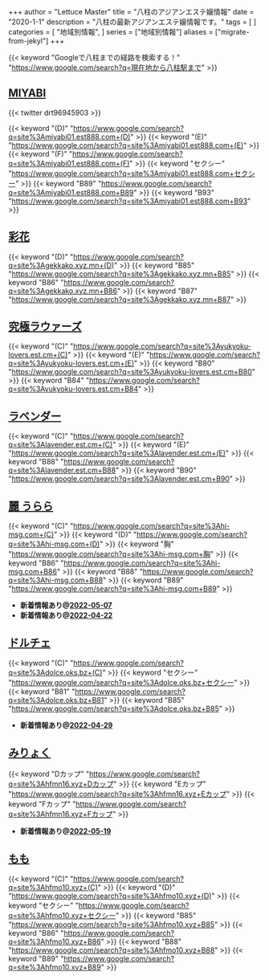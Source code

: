 +++
author = "Lettuce Master"
title = "八柱のアジアンエステ嬢情報"
date = "2020-1-1"
description = "八柱の最新アジアンエステ嬢情報です。"
tags = [
]
categories = [
    "地域別情報",
]
series = ["地域別情報"]
aliases = ["migrate-from-jekyl"]
+++

{{< keyword "Googleで八柱までの経路を検索する！" "https://www.google.com/search?q=現在地から八柱駅まで" >}}

## [MIYABI](http://miyabi01.est888.com/)


{{< twitter drt96945903 >}}

{{< keyword "(D)" "https://www.google.com/search?q=site%3Amiyabi01.est888.com+(D)" >}} {{< keyword "(E)" "https://www.google.com/search?q=site%3Amiyabi01.est888.com+(E)" >}} {{< keyword "(F)" "https://www.google.com/search?q=site%3Amiyabi01.est888.com+(F)" >}} {{< keyword "セクシー" "https://www.google.com/search?q=site%3Amiyabi01.est888.com+セクシー" >}} {{< keyword "B89" "https://www.google.com/search?q=site%3Amiyabi01.est888.com+B89" >}} {{< keyword "B93" "https://www.google.com/search?q=site%3Amiyabi01.est888.com+B93" >}} 

## [彩花](https://gekkako.xyz.mn/)
{{< keyword "(D)" "https://www.google.com/search?q=site%3Agekkako.xyz.mn+(D)" >}} {{< keyword "B85" "https://www.google.com/search?q=site%3Agekkako.xyz.mn+B85" >}} {{< keyword "B86" "https://www.google.com/search?q=site%3Agekkako.xyz.mn+B86" >}} {{< keyword "B87" "https://www.google.com/search?q=site%3Agekkako.xyz.mn+B87" >}} 

## [究極ラウァーズ](https://yukyoku-lovers.est.cm/)
{{< keyword "(C)" "https://www.google.com/search?q=site%3Ayukyoku-lovers.est.cm+(C)" >}} {{< keyword "(E)" "https://www.google.com/search?q=site%3Ayukyoku-lovers.est.cm+(E)" >}} {{< keyword "B80" "https://www.google.com/search?q=site%3Ayukyoku-lovers.est.cm+B80" >}} {{< keyword "B84" "https://www.google.com/search?q=site%3Ayukyoku-lovers.est.cm+B84" >}} 

## [ラベンダー](https://lavender.est.cm/)
{{< keyword "(C)" "https://www.google.com/search?q=site%3Alavender.est.cm+(C)" >}} {{< keyword "(E)" "https://www.google.com/search?q=site%3Alavender.est.cm+(E)" >}} {{< keyword "B88" "https://www.google.com/search?q=site%3Alavender.est.cm+B88" >}} {{< keyword "B90" "https://www.google.com/search?q=site%3Alavender.est.cm+B90" >}} 

## [麗 うらら](http://hi-msg.com/urara777/)
{{< keyword "(C)" "https://www.google.com/search?q=site%3Ahi-msg.com+(C)" >}} {{< keyword "(D)" "https://www.google.com/search?q=site%3Ahi-msg.com+(D)" >}} {{< keyword "胸" "https://www.google.com/search?q=site%3Ahi-msg.com+胸" >}} {{< keyword "B86" "https://www.google.com/search?q=site%3Ahi-msg.com+B86" >}} {{< keyword "B88" "https://www.google.com/search?q=site%3Ahi-msg.com+B88" >}} {{< keyword "B89" "https://www.google.com/search?q=site%3Ahi-msg.com+B89" >}} 

- **新着情報あり@[2022-05-07](/post/2022-05-07)**
- **新着情報あり@[2022-04-22](/post/2022-04-22)**
## [ドルチェ](https://dolce.oks.bz/)
{{< keyword "(C)" "https://www.google.com/search?q=site%3Adolce.oks.bz+(C)" >}} {{< keyword "セクシー" "https://www.google.com/search?q=site%3Adolce.oks.bz+セクシー" >}} {{< keyword "B81" "https://www.google.com/search?q=site%3Adolce.oks.bz+B81" >}} {{< keyword "B85" "https://www.google.com/search?q=site%3Adolce.oks.bz+B85" >}} 

- **新着情報あり@[2022-04-29](/post/2022-04-29)**
## [みりょく](http://hfmn16.xyz/)
{{< keyword "Dカップ" "https://www.google.com/search?q=site%3Ahfmn16.xyz+Dカップ" >}} {{< keyword "Eカップ" "https://www.google.com/search?q=site%3Ahfmn16.xyz+Eカップ" >}} {{< keyword "Fカップ" "https://www.google.com/search?q=site%3Ahfmn16.xyz+Fカップ" >}} 

- **新着情報あり@[2022-05-19](/post/2022-05-19)**
## [もも](http://hfmo10.xyz/)
{{< keyword "(C)" "https://www.google.com/search?q=site%3Ahfmo10.xyz+(C)" >}} {{< keyword "(D)" "https://www.google.com/search?q=site%3Ahfmo10.xyz+(D)" >}} {{< keyword "セクシー" "https://www.google.com/search?q=site%3Ahfmo10.xyz+セクシー" >}} {{< keyword "B85" "https://www.google.com/search?q=site%3Ahfmo10.xyz+B85" >}} {{< keyword "B86" "https://www.google.com/search?q=site%3Ahfmo10.xyz+B86" >}} {{< keyword "B88" "https://www.google.com/search?q=site%3Ahfmo10.xyz+B88" >}} {{< keyword "B89" "https://www.google.com/search?q=site%3Ahfmo10.xyz+B89" >}} 

